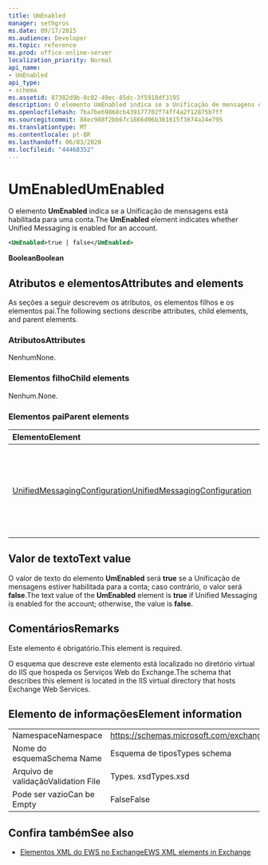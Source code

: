 ```yaml
---
title: UmEnabled
manager: sethgros
ms.date: 09/17/2015
ms.audience: Developer
ms.topic: reference
ms.prod: office-online-server
localization_priority: Normal
api_name:
- UmEnabled
api_type:
- schema
ms.assetid: 87382d9b-0c02-49ec-85dc-3f5918df3195
description: O elemento UmEnabled indica se a Unificação de mensagens está habilitada para uma conta.
ms.openlocfilehash: 7ba7be69868cb439177702f74ff4a2f12875b7ff
ms.sourcegitcommit: 88ec988f2bb67c1866d06b361615f3674a24e795
ms.translationtype: MT
ms.contentlocale: pt-BR
ms.lasthandoff: 06/03/2020
ms.locfileid: "44468352"
---
```

# <a name="umenabled"></a><span data-ttu-id="465c2-103">UmEnabled</span><span class="sxs-lookup"><span data-stu-id="465c2-103">UmEnabled</span></span>

<span data-ttu-id="465c2-104">O elemento **UmEnabled** indica se a Unificação de mensagens está habilitada para uma conta.</span><span class="sxs-lookup"><span data-stu-id="465c2-104">The **UmEnabled** element indicates whether Unified Messaging is enabled for an account.</span></span> 
  
```XML
<UmEnabled>true | false</UmEnabled>
```

 <span data-ttu-id="465c2-105">**Boolean**</span><span class="sxs-lookup"><span data-stu-id="465c2-105">**Boolean**</span></span>
## <a name="attributes-and-elements"></a><span data-ttu-id="465c2-106">Atributos e elementos</span><span class="sxs-lookup"><span data-stu-id="465c2-106">Attributes and elements</span></span>

<span data-ttu-id="465c2-107">As seções a seguir descrevem os atributos, os elementos filhos e os elementos pai.</span><span class="sxs-lookup"><span data-stu-id="465c2-107">The following sections describe attributes, child elements, and parent elements.</span></span>
  
### <a name="attributes"></a><span data-ttu-id="465c2-108">Atributos</span><span class="sxs-lookup"><span data-stu-id="465c2-108">Attributes</span></span>

<span data-ttu-id="465c2-109">Nenhum</span><span class="sxs-lookup"><span data-stu-id="465c2-109">None.</span></span>
  
### <a name="child-elements"></a><span data-ttu-id="465c2-110">Elementos filho</span><span class="sxs-lookup"><span data-stu-id="465c2-110">Child elements</span></span>

<span data-ttu-id="465c2-111">Nenhum.</span><span class="sxs-lookup"><span data-stu-id="465c2-111">None.</span></span>
  
### <a name="parent-elements"></a><span data-ttu-id="465c2-112">Elementos pai</span><span class="sxs-lookup"><span data-stu-id="465c2-112">Parent elements</span></span>

|<span data-ttu-id="465c2-113">**Elemento**</span><span class="sxs-lookup"><span data-stu-id="465c2-113">**Element**</span></span>|<span data-ttu-id="465c2-114">**Descrição**</span><span class="sxs-lookup"><span data-stu-id="465c2-114">**Description**</span></span>|
|:-----|:-----|
|[<span data-ttu-id="465c2-115">UnifiedMessagingConfiguration</span><span class="sxs-lookup"><span data-stu-id="465c2-115">UnifiedMessagingConfiguration</span></span>](unifiedmessagingconfiguration.md) <br/> |<span data-ttu-id="465c2-116">Contém informações de configuração de serviço para o serviço de Unificação de mensagens.</span><span class="sxs-lookup"><span data-stu-id="465c2-116">Contains service configuration information for the Unified Messaging service.</span></span>  <br/> |
   
## <a name="text-value"></a><span data-ttu-id="465c2-117">Valor de texto</span><span class="sxs-lookup"><span data-stu-id="465c2-117">Text value</span></span>

<span data-ttu-id="465c2-118">O valor de texto do elemento **UmEnabled** será **true** se a Unificação de mensagens estiver habilitada para a conta; caso contrário, o valor será **false**.</span><span class="sxs-lookup"><span data-stu-id="465c2-118">The text value of the **UmEnabled** element is **true** if Unified Messaging is enabled for the account; otherwise, the value is **false**.</span></span>
  
## <a name="remarks"></a><span data-ttu-id="465c2-119">Comentários</span><span class="sxs-lookup"><span data-stu-id="465c2-119">Remarks</span></span>

<span data-ttu-id="465c2-120">Este elemento é obrigatório.</span><span class="sxs-lookup"><span data-stu-id="465c2-120">This element is required.</span></span>
  
<span data-ttu-id="465c2-121">O esquema que descreve este elemento está localizado no diretório virtual do IIS que hospeda os Serviços Web do Exchange.</span><span class="sxs-lookup"><span data-stu-id="465c2-121">The schema that describes this element is located in the IIS virtual directory that hosts Exchange Web Services.</span></span>
  
## <a name="element-information"></a><span data-ttu-id="465c2-122">Elemento de informações</span><span class="sxs-lookup"><span data-stu-id="465c2-122">Element information</span></span>

|||
|:-----|:-----|
|<span data-ttu-id="465c2-123">Namespace</span><span class="sxs-lookup"><span data-stu-id="465c2-123">Namespace</span></span>  <br/> |https://schemas.microsoft.com/exchange/services/2006/types  <br/> |
|<span data-ttu-id="465c2-124">Nome do esquema</span><span class="sxs-lookup"><span data-stu-id="465c2-124">Schema Name</span></span>  <br/> |<span data-ttu-id="465c2-125">Esquema de tipos</span><span class="sxs-lookup"><span data-stu-id="465c2-125">Types schema</span></span>  <br/> |
|<span data-ttu-id="465c2-126">Arquivo de validação</span><span class="sxs-lookup"><span data-stu-id="465c2-126">Validation File</span></span>  <br/> |<span data-ttu-id="465c2-127">Types. xsd</span><span class="sxs-lookup"><span data-stu-id="465c2-127">Types.xsd</span></span>  <br/> |
|<span data-ttu-id="465c2-128">Pode ser vazio</span><span class="sxs-lookup"><span data-stu-id="465c2-128">Can be Empty</span></span>  <br/> |<span data-ttu-id="465c2-129">False</span><span class="sxs-lookup"><span data-stu-id="465c2-129">False</span></span>  <br/> |
   
## <a name="see-also"></a><span data-ttu-id="465c2-130">Confira também</span><span class="sxs-lookup"><span data-stu-id="465c2-130">See also</span></span>



- [<span data-ttu-id="465c2-131">Elementos XML do EWS no Exchange</span><span class="sxs-lookup"><span data-stu-id="465c2-131">EWS XML elements in Exchange</span></span>](ews-xml-elements-in-exchange.md)

